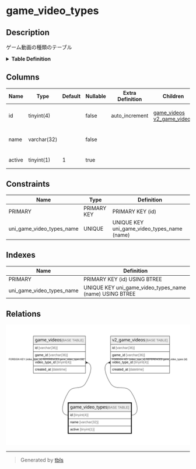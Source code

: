 # game_video_types

## Description

ゲーム動画の種類のテーブル

<details>
<summary><strong>Table Definition</strong></summary>

```sql
CREATE TABLE `game_video_types` (
  `id` tinyint(4) NOT NULL AUTO_INCREMENT,
  `name` varchar(32) NOT NULL,
  `active` tinyint(1) DEFAULT 1,
  PRIMARY KEY (`id`),
  UNIQUE KEY `uni_game_video_types_name` (`name`)
) ENGINE=InnoDB AUTO_INCREMENT=[Redacted by tbls] DEFAULT CHARSET=utf8mb4
```

</details>

## Columns

| Name | Type | Default | Nullable | Extra Definition | Children | Parents | Comment |
| ---- | ---- | ------- | -------- | ---------------- | -------- | ------- | ------- |
| id | tinyint(4) |  | false | auto_increment | [game_videos](game_videos.md) [v2_game_videos](v2_game_videos.md) |  | ゲーム動画の種類のUUID |
| name | varchar(32) |  | false |  |  |  | ゲーム動画の種類の名前 |
| active | tinyint(1) | 1 | true |  |  |  | 有効かどうか |

## Constraints

| Name | Type | Definition |
| ---- | ---- | ---------- |
| PRIMARY | PRIMARY KEY | PRIMARY KEY (id) |
| uni_game_video_types_name | UNIQUE | UNIQUE KEY uni_game_video_types_name (name) |

## Indexes

| Name | Definition |
| ---- | ---------- |
| PRIMARY | PRIMARY KEY (id) USING BTREE |
| uni_game_video_types_name | UNIQUE KEY uni_game_video_types_name (name) USING BTREE |

## Relations

![er](game_video_types.svg)

---

> Generated by [tbls](https://github.com/k1LoW/tbls)
